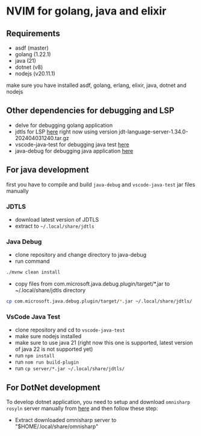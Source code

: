 # NVIM for golang, java and elixir


## Requirements
* asdf   (master)
* golang (1.22.1)
* java   (21)
* dotnet (v8)
* nodejs (v20.11.1)

make sure you have installed asdf, golang, erlang, elixir, java, dotnet and nodejs

## Other dependencies for debugging and LSP
* delve for debugging golang application
* jdtls for LSP [here](https://download.eclipse.org/jdtls/snapshots/?d) right now using version jdt-language-server-1.34.0-202404031240.tar.gz
* vscode-java-test for debugging java test [here](https://github.com/microsoft/java-debug)
* java-debug for debugging java application [here](https://github.com/microsoft/vscode-java-test)


## For java development
first you have to compile and build `java-debug` and `vscode-java-test` jar files manually

### JDTLS
* download latest version of JDTLS
* extract to `~/.local/share/jdtls`

### Java Debug
* clone repository and change directory to java-debug
* run command 
```sh 
./mvnw clean install
```
* copy files from com.microsoft.java.debug.plugin/target/*.jar to ~/.local/share/jdtls directory
```sh
cp com.microsoft.java.debug.plugin/target/*.jar ~/.local/share/jdtls/
```

### VsCode Java Test
* clone repository and cd to `vscode-java-test`
* make sure nodejs installed
* make sure to use java 21 (right now this one is supported, latest version of java 22 is not supported yet)
* run `npm install`
* run `nom run build-plugin`
* run `cp server/*.jar ~/.local/share/jdtls/`

## For DotNet development

To develop dotnet application, you need to setup and download `omnisharp rosyln` server manually
from [here](https://github.com/OmniSharp/omnisharp-roslyn/releases) and then follow these step:

* Extract downloaded omnisharp server to "$HOME/.local/share/omnisharp"
